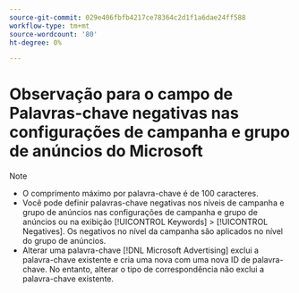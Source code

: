 ```yaml
---
source-git-commit: 029e406fbfb4217ce78364c2d1f1a6dae24ff588
workflow-type: tm+mt
source-wordcount: '80'
ht-degree: 0%

---
```

# Observação para o campo de Palavras-chave negativas nas configurações de campanha e grupo de anúncios do Microsoft

>[!NOTE]
>
>* O comprimento máximo por palavra-chave é de 100 caracteres.
>* Você pode definir palavras-chave negativas nos níveis de campanha e grupo de anúncios nas configurações de campanha e grupo de anúncios ou na exibição [!UICONTROL Keywords] > [!UICONTROL Negatives]. Os negativos no nível da campanha são aplicados no nível do grupo de anúncios.
>* Alterar uma palavra-chave [!DNL Microsoft Advertising] exclui a palavra-chave existente e cria uma nova com uma nova ID de palavra-chave. No entanto, alterar o tipo de correspondência não exclui a palavra-chave existente.
